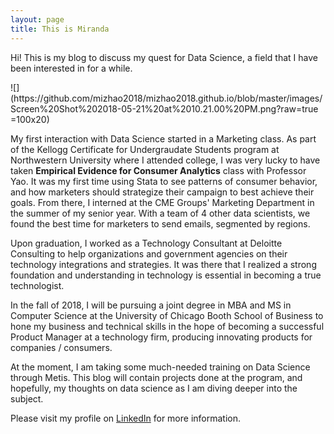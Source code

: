 ```yaml
---
layout: page
title: This is Miranda
---
```


<p class="message">
  Hi! This is my blog to discuss my quest for Data Science, a field that I have been interested in for a while. 
</p>
![](https://github.com/mizhao2018/mizhao2018.github.io/blob/master/images/Screen%20Shot%202018-05-21%20at%2010.21.00%20PM.png?raw=true =100x20)

My first interaction with Data Science started in a Marketing class. As part of the Kellogg Certificate for Undergraudate Students program at Northwestern University where I attended college, I was very lucky to have taken **Empirical Evidence for Consumer Analytics** class with Professor Yao. It was my first time using Stata to see patterns of consumer behavior, and how marketers should strategize their campaign to best achieve their goals. From there, I interned at the CME Groups' Marketing Department in the summer of my senior year. With a team of 4 other data scientists, we found the best time for marketers to send emails, segmented by regions. 

Upon graduation, I worked as a Technology Consultant at Deloitte Consulting to help organizations and government agencies on their technology integrations and strategies. It was there that I realized a strong foundation and understanding in technology is essential in becoming a true technologist. 

In the fall of 2018, I will be pursuing a joint degree in MBA and MS in Computer Science at the University of Chicago Booth School of Business to hone my business and technical skills in the hope of becoming a successful Product Manager at a technology firm, producing innovating products for companies / consumers. 

At the moment, I am taking some much-needed training on Data Science through Metis. This blog will contain projects done at the program, and hopefully, my thoughts on data science as I am diving deeper into the subject. 

Please visit my profile on [LinkedIn](https://www.linkedin.com/in/miranda-runmin-zhao-98225027/) for more information.
